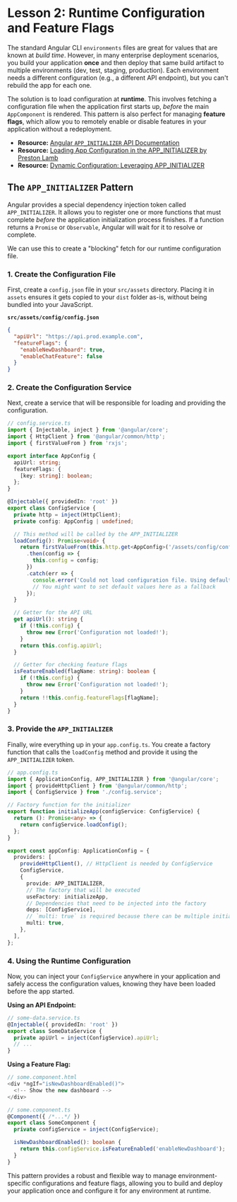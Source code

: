# Lesson 2: Runtime Configuration and Feature Flags

The standard Angular CLI `environments` files are great for values that are known at *build time*. However, in many enterprise deployment scenarios, you build your application **once** and then deploy that same build artifact to multiple environments (dev, test, staging, production). Each environment needs a different configuration (e.g., a different API endpoint), but you can't rebuild the app for each one.

The solution is to load configuration at **runtime**. This involves fetching a configuration file when the application first starts up, *before* the main `AppComponent` is rendered. This pattern is also perfect for managing **feature flags**, which allow you to remotely enable or disable features in your application without a redeployment.

- **Resource:** [Angular `APP_INITIALIZER` API Documentation](https://angular.dev/api/core/APP_INITIALIZER)
- **Resource:** [Loading App Configuration in the APP_INITIALIZER by Preston Lamb](https://www.prestonlamb.com/blog/loading-app-config-in-app-initializer/)
- **Resource:** [Dynamic Configuration: Leveraging APP_INITIALIZER](https://angular.love/dynamic-configuration-leveraging-app-initializer/)

## The `APP_INITIALIZER` Pattern

Angular provides a special dependency injection token called `APP_INITIALIZER`. It allows you to register one or more functions that must complete *before* the application initialization process finishes. If a function returns a `Promise` or `Observable`, Angular will wait for it to resolve or complete.

We can use this to create a "blocking" fetch for our runtime configuration file.

### 1. Create the Configuration File

First, create a `config.json` file in your `src/assets` directory. Placing it in `assets` ensures it gets copied to your `dist` folder as-is, without being bundled into your JavaScript.

**`src/assets/config/config.json`**
```json
{
  "apiUrl": "https://api.prod.example.com",
  "featureFlags": {
    "enableNewDashboard": true,
    "enableChatFeature": false
  }
}
```

### 2. Create the Configuration Service

Next, create a service that will be responsible for loading and providing the configuration.

```typescript
// config.service.ts
import { Injectable, inject } from '@angular/core';
import { HttpClient } from '@angular/common/http';
import { firstValueFrom } from 'rxjs';

export interface AppConfig {
  apiUrl: string;
  featureFlags: {
    [key: string]: boolean;
  };
}

@Injectable({ providedIn: 'root' })
export class ConfigService {
  private http = inject(HttpClient);
  private config: AppConfig | undefined;

  // This method will be called by the APP_INITIALIZER
  loadConfig(): Promise<void> {
    return firstValueFrom(this.http.get<AppConfig>('/assets/config/config.json'))
      .then(config => {
        this.config = config;
      })
      .catch(err => {
        console.error('Could not load configuration file. Using default values.', err);
        // You might want to set default values here as a fallback
      });
  }

  // Getter for the API URL
  get apiUrl(): string {
    if (!this.config) {
      throw new Error('Configuration not loaded!');
    }
    return this.config.apiUrl;
  }

  // Getter for checking feature flags
  isFeatureEnabled(flagName: string): boolean {
    if (!this.config) {
      throw new Error('Configuration not loaded!');
    }
    return !!this.config.featureFlags[flagName];
  }
}
```

### 3. Provide the `APP_INITIALIZER`

Finally, wire everything up in your `app.config.ts`. You create a factory function that calls the `loadConfig` method and provide it using the `APP_INITIALIZER` token.

```typescript
// app.config.ts
import { ApplicationConfig, APP_INITIALIZER } from '@angular/core';
import { provideHttpClient } from '@angular/common/http';
import { ConfigService } from './config.service';

// Factory function for the initializer
export function initializeApp(configService: ConfigService) {
  return (): Promise<any> => {
    return configService.loadConfig();
  };
}

export const appConfig: ApplicationConfig = {
  providers: [
    provideHttpClient(), // HttpClient is needed by ConfigService
    ConfigService,
    {
      provide: APP_INITIALIZER,
      // The factory that will be executed
      useFactory: initializeApp,
      // Dependencies that need to be injected into the factory
      deps: [ConfigService],
      // `multi: true` is required because there can be multiple initializers
      multi: true,
    },
  ],
};
```

### 4. Using the Runtime Configuration

Now, you can inject your `ConfigService` anywhere in your application and safely access the configuration values, knowing they have been loaded before the app started.

**Using an API Endpoint:**
```typescript
// some-data.service.ts
@Injectable({ providedIn: 'root' })
export class SomeDataService {
  private apiUrl = inject(ConfigService).apiUrl;
  // ...
}
```

**Using a Feature Flag:**
```typescript
// some.component.html
<div *ngIf="isNewDashboardEnabled()">
  <!-- Show the new dashboard -->
</div>

// some.component.ts
@Component({ /*...*/ })
export class SomeComponent {
  private configService = inject(ConfigService);

  isNewDashboardEnabled(): boolean {
    return this.configService.isFeatureEnabled('enableNewDashboard');
  }
}
```

This pattern provides a robust and flexible way to manage environment-specific configurations and feature flags, allowing you to build and deploy your application once and configure it for any environment at runtime.